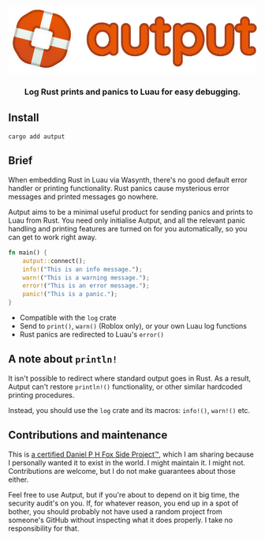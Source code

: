 <p align="center">
<img src="./gh-assets/autput.svg" alt="Autput logo">
</p>
<h3 align="center">
Log Rust prints and panics to Luau for easy debugging.
</h3>

## Install

```
cargo add autput
```

## Brief

When embedding Rust in Luau via Wasynth, there's no good default error handler
or printing functionality. Rust panics cause mysterious error messages and
printed messages go nowhere.

Autput aims to be a minimal useful product for sending panics and prints to Luau
from Rust. You need only initialise Autput, and all the relevant panic handling
and printing features are turned on for you automatically, so you can get to
work right away.

```Rust
fn main() {
	autput::connect();
	info!("This is an info message.");
	warn!("This is a warning message.");
	error!("This is an error message.");
	panic!("This is a panic.");
}
```

- Compatible with the `log` crate
- Send to `print()`, `warn()` (Roblox only), or your own Luau log functions
- Rust panics are redirected to Luau's `error()`

## A note about `println!`

It isn't possible to redirect where standard output goes in Rust. As a result,
Autput can't restore `println!()` functionality, or other similar hardcoded
printing procedures.

Instead, you should use the `log` crate and its macros: `info!()`, `warn!()`
etc.

## Contributions and maintenance

This is [a certified Daniel P H Fox Side Project™](https://fluff.blog/2024/04/10/i-dont-want-to-be-a-maintainer.html), which I am sharing because I personally wanted it to exist in the world. I might maintain it. I might not.
Contributions are welcome, but I do not make guarantees about those either.

Feel free to use Autput, but if you're about to depend on it big time, the security audit's on you. If, for whatever reason, you end up in a spot of bother, you should probably not have used a random project from someone's GitHub without inspecting what it does properly. I take no responsibility for that.